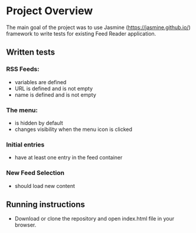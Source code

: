 # Project Overview

The main goal of the project was to use Jasmine (https://jasmine.github.io/) framework to write tests for existing Feed Reader application.


## Written tests

### RSS Feeds:

* variables are defined
* URL is defined and is not empty
* name is defined and is not empty

### The menu:

* is hidden by default
* changes visibility when the menu icon is clicked

### Initial entries

* have at least one entry in the feed container

### New Feed Selection

* should load new content

## Running instructions

* Download or clone the repository and open index.html file in your browser.
